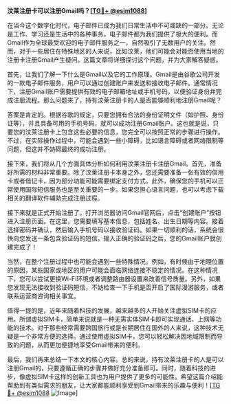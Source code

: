 **汶莱注册卡可以注册Gmail吗？[[TG💪+ @esim1088](https://t.me/s/esim1088)]**

在当今这个数字化时代，电子邮件已成为我们日常生活中不可或缺的一部分。无论是工作、学习还是生活中的各种事务，电子邮件都为我们提供了极大的便利。而Gmail作为全球最受欢迎的电子邮件服务之一，自然吸引了无数用户的关注。然而，对于一些居住在特殊地区的人来说，比如汶莱，他们可能会对能否使用当地的注册卡注册Gmail产生疑问。这篇文章将详细探讨这个问题，并为大家解答疑惑。

首先，让我们了解一下什么是Gmail以及它的工作原理。Gmail是由谷歌公司开发的一款电子邮件服务，用户可以通过创建账户来发送和接收电子邮件。通常情况下，注册Gmail账户需要提供有效的电子邮箱地址或手机号码，以便验证身份并完成注册流程。那么问题来了，持有汶莱注册卡的人是否能够顺利地注册Gmail呢？

答案是肯定的。根据谷歌的规定，只要您拥有合法的身份证明文件（如护照、身份证等），并且具备可用的手机号码，就可以成功注册Gmail账户。这也就是说，只要您的汶莱注册卡上包含这些必要的信息，您完全可以按照正常的步骤进行操作。不过，在实际操作过程中，可能会遇到一些小障碍，比如语言障碍或者网络限制等问题，但这并不妨碍最终的成功注册。

接下来，我们将从几个方面具体分析如何利用汶莱注册卡注册Gmail。首先，准备好所需的材料非常重要。除了汶莱注册卡本身之外，您还需要准备一张有效的信用卡或者借记卡，因为部分功能可能需要绑定支付方式。此外，确保您的手机可以正常使用国际短信服务也是至关重要的一步。如果您担心语言问题，也可以考虑下载相关的翻译软件辅助完成注册过程。

接下来就是正式开始注册了。打开浏览器访问Gmail官网后，点击“创建账户”按钮进入注册页面。在这里，您需要填写基本信息，包括姓名、出生日期等内容。接着选择密码并确认，然后输入手机号码以接收验证码。如果一切顺利的话，系统会很快向您发送一条包含验证码的短信。输入正确的验证码之后，您的Gmail账户就创建完成了！

当然，在整个注册过程中也可能会遇到一些特殊情况。例如，有时候由于地理位置的原因，某些国家或地区的用户可能会面临网络连接不稳定的情况。在这种情况下，您可以尝试更换Wi-Fi环境或者调整路由器设置来改善信号质量。另外，如果您发现无法接收到验证码短信，不妨检查一下手机是否开启了国际漫游服务，或者联系运营商咨询相关事宜。

值得一提的是，近年来随着科技的发展，越来越多的人开始关注虚拟SIM卡的应用。所谓虚拟SIM卡，简单来说就是一种无需实体SIM卡即可实现通话、上网等功能的技术。对于那些经常需要跨国旅行或是长期居住在国外的人来说，这种技术无疑是一个非常方便的选择。通过使用虚拟SIM卡，您可以轻松解决因地域限制而导致的问题，从而更加便捷地享受Gmail带来的便利。

最后，我们再来总结一下本文的核心内容。总的来说，持有汶莱注册卡的人是可以注册Gmail的，只要遵循正确的步骤并做好充分准备即可。同时，随着科技的进步，像虚拟SIM卡这样的创新工具也为用户提供了更多的可能性。希望这篇介绍能帮助到有类似需求的朋友，让大家都能顺利享受到Gmail带来的乐趣与便利！[[TG💪+ @esim1088](https://t.me/s/esim1088) ![Image](https://i.postimg.cc/4NQfJmqS/Snipaste-2025-05-13-00-14-12.png)]